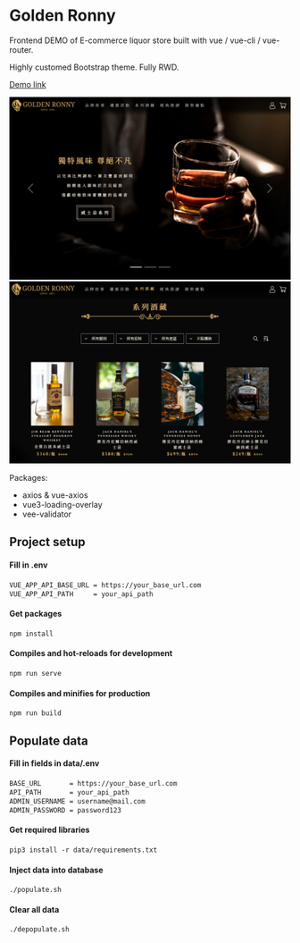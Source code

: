 # Golden Ronny

Frontend DEMO of E-commerce liquor store built with vue / vue-cli / vue-router.

Highly customed Bootstrap theme. Fully RWD.

[Demo link](https://zasper32171.github.io/golden_ronny/)

<img src="https://github.com/zasper32171/Vue_E-commerce_demo/blob/master/screenshots/screenshot-0.jpg" alt="Home Page" width="640"/>
<img src="https://github.com/zasper32171/Vue_E-commerce_demo/blob/master/screenshots/screenshot-1.jpg" alt="Products Page" width="640"/>

Packages:

- axios & vue-axios
- vue3-loading-overlay
- vee-validator

## Project setup

#### Fill in .env

```
VUE_APP_API_BASE_URL = https://your_base_url.com
VUE_APP_API_PATH     = your_api_path
```

#### Get packages

```
npm install
```

#### Compiles and hot-reloads for development

```
npm run serve
```

#### Compiles and minifies for production

```
npm run build
```

## Populate data

#### Fill in fields in data/.env

```
BASE_URL       = https://your_base_url.com
API_PATH       = your_api_path
ADMIN_USERNAME = username@mail.com
ADMIN_PASSWORD = password123
```

#### Get required libraries

```
pip3 install -r data/requirements.txt
```

#### Inject data into database

```
./populate.sh
```

#### Clear all data

```
./depopulate.sh
```
